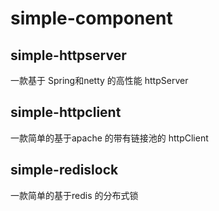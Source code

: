 # simple-component

## simple-httpserver
  一款基于 Spring和netty 的高性能 httpServer
## simple-httpclient
  一款简单的基于apache 的带有链接池的 httpClient
## simple-redislock
  一款简单的基于redis 的分布式锁